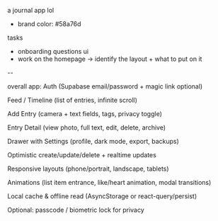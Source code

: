 a journal app lol
- brand color: #58a76d

tasks
- onboarding questions ui
- work on the homepage
-> identify the layout + what to put on it

--

overall app:
Auth (Supabase email/password + magic link optional)

Feed / Timeline (list of entries, infinite scroll)

Add Entry (camera + text fields, tags, privacy toggle)

Entry Detail (view photo, full text, edit, delete, archive)

Drawer with Settings (profile, dark mode, export, backups)

Optimistic create/update/delete + realtime updates

Responsive layouts (phone/portrait, landscape, tablets)

Animations (list item entrance, like/heart animation, modal transitions)

Local cache & offline read (AsyncStorage or react-query/persist)

Optional: passcode / biometric lock for privacy